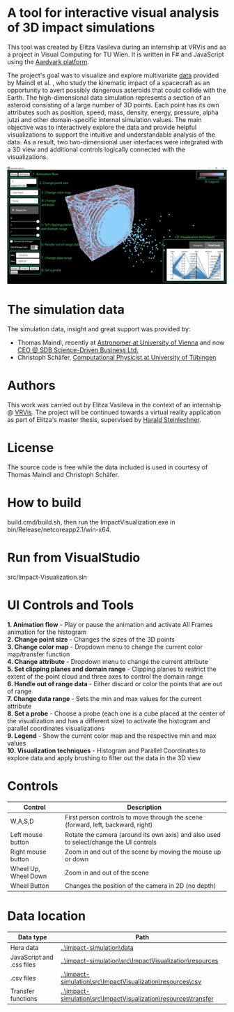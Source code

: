 # A tool for interactive visual analysis of 3D impact simulations
This tool was created by Elitza Vasileva during an internship at VRVis and as a project in Visual Computing for TU Wien. It is written in F# and JavaScript using the [Aardvark platform](https://github.com/aardvark-platform/aardvark.docs/wiki). 

The project's goal was to visualize and explore multivariate [data](https://www.vrvis.at/publications/PB-VRVis-2020-010) provided by Maindl et al. , who study the kinematic impact of a spacecraft as an opportunity to avert possibly dangerous asteroids that could collide with the Earth. The high-dimensional data simulation represents a section of an asteroid consisting of a large number of 3D points. Each point has its own attributes such as position, speed, mass, density, energy, pressure, alpha jutzi and other domain-specific internal simulation values. The main objective was to interactively explore the data and provide helpful visualizations to support the intuitive and understandable analysis of the data. As a result, two two-dimensional user interfaces were integrated with a 3D view and additional controls logically connected with the visualizations.

![](https://github.com/aardvark-community/impact-simulation/blob/master/src/ImpactVisualization/resources/impactvis.jpg)

# The simulation data

The simulation data, insight and great support was provided by:
 - Thomas Maindl, recently at [Astronomer at University of Vienna](https://homepage.univie.ac.at/thomas.maindl/) and now [CEO @ SDB Science-Driven Business Ltd.](https://sdb.ltd/)
 - Christoph Schäfer, [Computational Physicist at University of Tübingen](https://www.tat.physik.uni-tuebingen.de/~schaefer/)

# Authors

This work was carried out by Elitza Vasileva in the context of an internship @ [VRVis](https://www.vrvis.at/). The project will be continued towards a virtual reality application as part of Elitza's master thesis, supervised by [Harald Steinlechner](https://www.vrvis.at/ueber-uns/team/infos/steinlechner-harald).

# License

The source code is free while the data included is used in courtesy of Thomas Maindl and Christoph Schäfer.

# How to build
build.cmd/build.sh, then run the ImpactVisualization.exe in bin/Release/netcoreapp2.1/win-x64.

# Run from VisualStudio
src/Impact-Visualization.sln

# UI Controls and Tools
**1. Animation flow** - Play or pause the animation and activate All Frames animation for the histogram  
**2. Change point size** - Changes the sizes of the 3D points  
**3. Change color map** - Dropdown menu to change the current color map/transfer function  
**4. Change attribute** - Dropdown menu to change the current attribute  
**5. Set clipping planes and domain range** - Clipping planes to restrict the extent of the point cloud and three axes to control the domain range  
**6. Handle out of range data** - Either discard or color the points that are out of range  
**7. Change data range** - Sets the min and max values for the current attribute  
**8. Set a probe** - Choose a probe (each one is a cube placed at the center of the visualization and has a different size) to activate the histogram and parallel coordinates visualizations  
**9. Legend** - Show the current color map and the respective min and max values  
**10. Visualization techniques** - Histogram and Parallel Coordinates to explore data and apply brushing to filter out the data in the 3D view

# Controls
 Control   | Description
--- | ---
W,A,S,D	|  First person controls to move through the scene (forward, left, backward, right)
Left mouse button | Rotate the camera (around its own axis) and also used to select/change the UI controls
Right mouse button	|  Zoom in and out of the scene by moving the mouse up or down 
Wheel Up, Wheel Down | Zoom in and out of the scene
Wheel Button | Changes the position of the camera in 2D (no depth)

# Data location

Data type | Path
--- | ---
Hera data | [..\impact-simulation\data](https://github.com/aardvark-community/impact-simulation/tree/master/data)
JavaScript and .css files | [..\impact-simulation\src\ImpactVisualization\resources](https://github.com/aardvark-community/impact-simulation/tree/master/src/ImpactVisualization/resources)
.csv files | [..\impact-simulation\src\ImpactVisualization\resources\csv](https://github.com/aardvark-community/impact-simulation/tree/master/src/ImpactVisualization/resources/csv)
Transfer functions | [..\impact-simulation\src\ImpactVisualization\resources\transfer](https://github.com/aardvark-community/impact-simulation/tree/master/src/ImpactVisualization/resources/transfer)
